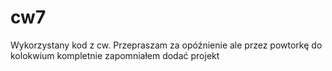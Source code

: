 # cw7
Wykorzystany kod z cw.
Przepraszam za opóźnienie ale przez powtorkę do kolokwium kompletnie zapomniałem dodać projekt
